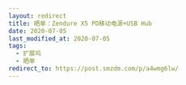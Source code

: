 ```yaml
---
layout: redirect
title: 晒单：Zendure X5 PD移动电源+USB Hub
date: 2020-07-05
last_modified_at: 2020-07-05
tags: 
  - 扩展坞
  - 晒单
redirect_to: https://post.smzdm.com/p/a4wmg6lw/
---
```

